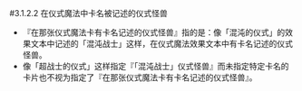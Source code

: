 #3.1.2.2        在仪式魔法中卡名被记述的仪式怪兽
* 『在那张仪式魔法卡有卡名记述的仪式怪兽』指的是：像「混沌的仪式」的效果文本中记述的「混沌战士」这样，在仪式魔法效果文本中有卡名记述的仪式怪兽。
* 像「超战士的仪式」这样指定『「混沌战士」仪式怪兽』而未指定特定卡名的卡片也不视为指定了『在那张仪式魔法卡有卡名记述的仪式怪兽』。

